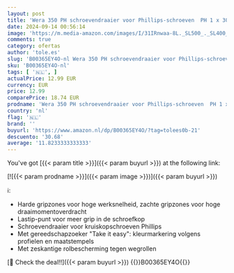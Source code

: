 ```yaml
---
layout: post
title: 'Wera 350 PH schroevendraaier voor Phillips-schroeven  PH 1 x 300 mm  1 stuk  05008715001'
date: 2024-09-14 00:56:14
image: 'https://m.media-amazon.com/images/I/31IRnwaa-8L._SL500_._SL400_.jpg'
comments: true
category: ofertas
author: 'tole.es'
slug: 'B00365EY4O-nl Wera 350 PH schroevendraaier voor Phillips-schroeven PH 1...'
sku: 'B00365EY4O-nl'
tags: [ '🇳🇱', ]
actualPrice: 12.99 EUR
currency: EUR
price: 12.99
comparePrice: 18.74 EUR
prodname: 'Wera 350 PH schroevendraaier voor Phillips-schroeven  PH 1 x 300 mm  1 stuk  05008715001'
country: 'nl'
flag: '🇳🇱'
brand: ''
buyurl: 'https://www.amazon.nl/dp/B00365EY4O/?tag=tolees0b-21'
descuento: '30.68'
average: '11.8233333333333'
---
```


You've got [{{< param title >}}]({{< param buyurl >}}) at the following link:

[![{{< param prodname >}}]({{< param image >}})]({{< param buyurl >}})

ℹ️:

- Harde gripzones voor hoge werksnelheid, zachte gripzones voor hoge draaimomentoverdracht
- Lastip-punt voor meer grip in de schroefkop
- Schroevendraaier voor kruiskopschroeven Phillips
- Met gereedschapzoeker "Take it easy": kleurmarkering volgens profielen en maatstempels
- Met zeskantige rolbescherming tegen wegrollen

[🛒 Check the deal!!]({{< param buyurl >}})
{{<world>}}B00365EY4O{{</world>}}
